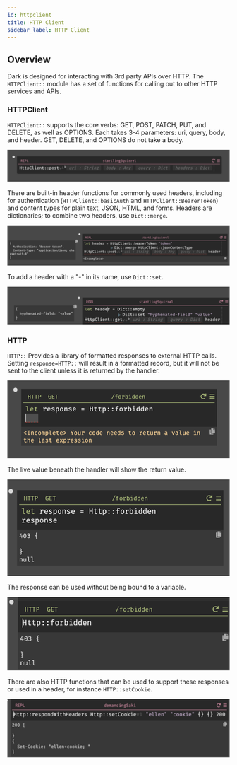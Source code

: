 ```yaml
---
id: httpclient
title: HTTP Client
sidebar_label: HTTP Client
---
```


## Overview

Dark is designed for interacting with 3rd party APIs over HTTP. The
`HTTPClient::` module has a set of functions for calling out to other HTTP
services and APIs.

### HTTPClient

`HTTPClient::` supports the core verbs: GET, POST, PATCH, PUT, and DELETE, as well as OPTIONS. Each takes 3-4 parameters: uri, query, body, and header. GET, DELETE, and OPTIONS do not take a body.

![HTTPClientPost](assets/httpclient/httpclientpost.png)

There are built-in header functions for commonly used headers, including for
authentication (`HTTPClient::basicAuth` and `HTTPClient::BearerToken`) and
content types for plain text, JSON, HTML, and forms. Headers are dictionaries;
to combine two headers, use `Dict::merge`.

![HTTPClientPost](assets/httpclient/header.png)

To add a header with a "-" in its name, use `Dict::set`.

![HTTPClientGet](assets/httpclient/hyphen.png)

### HTTP

`HTTP::` Provides a library of formatted responses to external HTTP calls. Setting `response=HTTP::` will result in a formatted record, but it will not be sent to the client unless it is returned by the handler.

![HTTPForbidden](assets/httpclient/respondwith.png)

The live value beneath the handler will show the return value.

![HTTPForbidden](assets/httpclient/response.png)

The response can be used without being bound to a variable.

![HTTPForbidden](assets/httpclient/response2.png)

There are also HTTP functions that can be used to support these responses or used in a header, for instance `HTTP::setCookie`.

![HTTPRespondWithHeaderSetCookie](assets/httpclient/setcookie.png)
